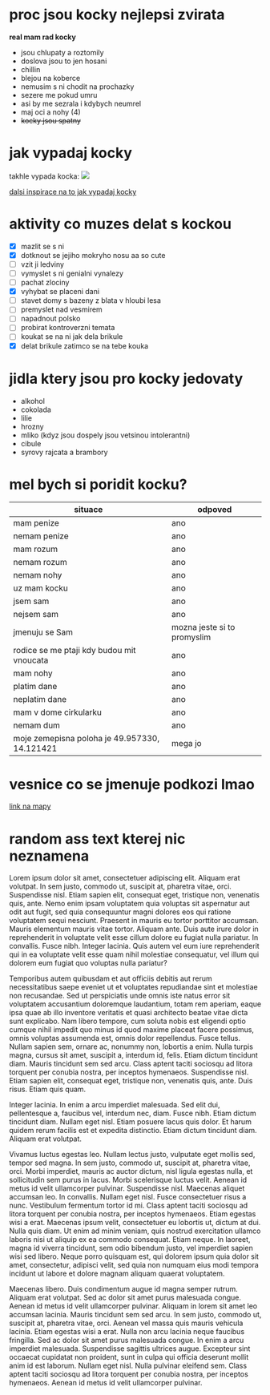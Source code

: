 # proc jsou kocky nejlepsi zvirata
**real mam rad kocky**

- jsou chlupaty a roztomily
- doslova jsou to jen hosani
- chillin
- blejou na koberce
- nemusim s ni chodit na prochazky
- sezere me pokud umru
- asi by me sezrala i kdybych neumrel
- maj oci a nohy (4)
- ~~kocky jsou spatny~~

# jak vypadaj kocky
takhle vypada kocka: 
![](https://i.pinimg.com/736x/bd/d4/bf/bdd4bf8f53cefcb358a97e69b7c0db50.jpg)


[dalsi inspirace na to jak vypadaj kocky](https://stock.adobe.com/cz/search?k=cat)

# aktivity co muzes delat s kockou

- [x] mazlit se s ni
- [x] dotknout se jejiho mokryho nosu aa so cute
- [ ] vzit ji ledviny
- [ ] vymyslet s ni genialni vynalezy
- [ ] pachat zlociny
- [x] vyhybat se placeni dani
- [ ] stavet domy s bazeny z blata v hloubi lesa
- [ ] premyslet nad vesmirem
- [ ] napadnout polsko
- [ ] probirat kontroverzni temata
- [ ] koukat se na ni jak dela brikule
- [x] delat brikule zatimco se na tebe kouka

# jidla ktery jsou pro kocky jedovaty
- alkohol
- cokolada
- lilie
- hrozny
- mliko (kdyz jsou dospely jsou vetsinou intolerantni)
- cibule
- syrovy rajcata a brambory

# mel bych si poridit kocku?

| situace | odpoved |
| ----------- | ----------- |
| mam penize | ano |
| nemam penize | ano |
| mam rozum | ano |
| nemam rozum | ano |
| nemam nohy | ano |
| uz mam kocku | ano |
| jsem sam | ano |
| nejsem sam | ano |
| jmenuju se Sam | mozna jeste si to promyslim |
| rodice se me ptaji kdy budou mit vnoucata | ano |
| mam nohy | ano |
| platim dane | ano |
| neplatim dane | ano |
| mam v dome cirkularku | ano |
| nemam dum | ano |
| moje zemepisna poloha je 49.957330, 14.121421 | mega jo | 

# vesnice co se jmenuje podkozi lmao
[link na mapy](https://www.google.com/maps/place/Podkoz%C3%AD,+266+01+Chy%C5%88ava/@50.0482522,14.0294858,12z/data=!4m10!1m2!2m1!1smaps!3m6!1s0x470bba14f056b2fb:0xf02d8013830d0b2!8m2!3d50.048253!4d14.1127853!15sCgRtYXBzkgEMbmVpZ2hib3Job29k4AEA!16s%2Fg%2F121g72hb?entry=ttu)

# random ass text kterej nic neznamena

Lorem ipsum dolor sit amet, consectetuer adipiscing elit. Aliquam erat volutpat. In sem justo, commodo ut, suscipit at, pharetra vitae, orci. Suspendisse nisl. Etiam sapien elit, consequat eget, tristique non, venenatis quis, ante. Nemo enim ipsam voluptatem quia voluptas sit aspernatur aut odit aut fugit, sed quia consequuntur magni dolores eos qui ratione voluptatem sequi nesciunt. Praesent in mauris eu tortor porttitor accumsan. Mauris elementum mauris vitae tortor. Aliquam ante. Duis aute irure dolor in reprehenderit in voluptate velit esse cillum dolore eu fugiat nulla pariatur. In convallis. Fusce nibh. Integer lacinia. Quis autem vel eum iure reprehenderit qui in ea voluptate velit esse quam nihil molestiae consequatur, vel illum qui dolorem eum fugiat quo voluptas nulla pariatur?

Temporibus autem quibusdam et aut officiis debitis aut rerum necessitatibus saepe eveniet ut et voluptates repudiandae sint et molestiae non recusandae. Sed ut perspiciatis unde omnis iste natus error sit voluptatem accusantium doloremque laudantium, totam rem aperiam, eaque ipsa quae ab illo inventore veritatis et quasi architecto beatae vitae dicta sunt explicabo. Nam libero tempore, cum soluta nobis est eligendi optio cumque nihil impedit quo minus id quod maxime placeat facere possimus, omnis voluptas assumenda est, omnis dolor repellendus. Fusce tellus. Nullam sapien sem, ornare ac, nonummy non, lobortis a enim. Nulla turpis magna, cursus sit amet, suscipit a, interdum id, felis. Etiam dictum tincidunt diam. Mauris tincidunt sem sed arcu. Class aptent taciti sociosqu ad litora torquent per conubia nostra, per inceptos hymenaeos. Suspendisse nisl. Etiam sapien elit, consequat eget, tristique non, venenatis quis, ante. Duis risus. Etiam quis quam.

Integer lacinia. In enim a arcu imperdiet malesuada. Sed elit dui, pellentesque a, faucibus vel, interdum nec, diam. Fusce nibh. Etiam dictum tincidunt diam. Nullam eget nisl. Etiam posuere lacus quis dolor. Et harum quidem rerum facilis est et expedita distinctio. Etiam dictum tincidunt diam. Aliquam erat volutpat.

Vivamus luctus egestas leo. Nullam lectus justo, vulputate eget mollis sed, tempor sed magna. In sem justo, commodo ut, suscipit at, pharetra vitae, orci. Morbi imperdiet, mauris ac auctor dictum, nisl ligula egestas nulla, et sollicitudin sem purus in lacus. Morbi scelerisque luctus velit. Aenean id metus id velit ullamcorper pulvinar. Suspendisse nisl. Maecenas aliquet accumsan leo. In convallis. Nullam eget nisl. Fusce consectetuer risus a nunc. Vestibulum fermentum tortor id mi. Class aptent taciti sociosqu ad litora torquent per conubia nostra, per inceptos hymenaeos. Etiam egestas wisi a erat. Maecenas ipsum velit, consectetuer eu lobortis ut, dictum at dui. Nulla quis diam. Ut enim ad minim veniam, quis nostrud exercitation ullamco laboris nisi ut aliquip ex ea commodo consequat. Etiam neque. In laoreet, magna id viverra tincidunt, sem odio bibendum justo, vel imperdiet sapien wisi sed libero. Neque porro quisquam est, qui dolorem ipsum quia dolor sit amet, consectetur, adipisci velit, sed quia non numquam eius modi tempora incidunt ut labore et dolore magnam aliquam quaerat voluptatem.

Maecenas libero. Duis condimentum augue id magna semper rutrum. Aliquam erat volutpat. Sed ac dolor sit amet purus malesuada congue. Aenean id metus id velit ullamcorper pulvinar. Aliquam in lorem sit amet leo accumsan lacinia. Mauris tincidunt sem sed arcu. In sem justo, commodo ut, suscipit at, pharetra vitae, orci. Aenean vel massa quis mauris vehicula lacinia. Etiam egestas wisi a erat. Nulla non arcu lacinia neque faucibus fringilla. Sed ac dolor sit amet purus malesuada congue. In enim a arcu imperdiet malesuada. Suspendisse sagittis ultrices augue. Excepteur sint occaecat cupidatat non proident, sunt in culpa qui officia deserunt mollit anim id est laborum. Nullam eget nisl. Nulla pulvinar eleifend sem. Class aptent taciti sociosqu ad litora torquent per conubia nostra, per inceptos hymenaeos. Aenean id metus id velit ullamcorper pulvinar.


